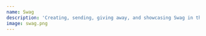 ```yaml
---
name: Swag
description: 'Creating, sending, giving away, and showcasing Swag in the community.'
image: swag.png
---
```

